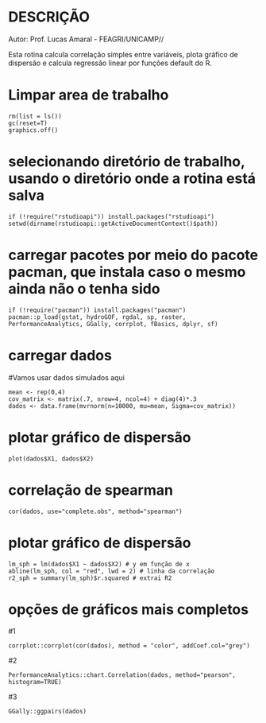 # DESCRIÇÃO 
Autor: Prof. Lucas Amaral - FEAGRI/UNICAMP//

Esta rotina calcula correlação simples entre variáveis, plota gráfico de 
dispersão e calcula regressão linear por funções default do R.

# Limpar area de trabalho

```{r}
rm(list = ls())
gc(reset=T)
graphics.off()
```
# selecionando diretório de trabalho, usando o diretório onde a rotina está salva
```{r}
if (!require("rstudioapi")) install.packages("rstudioapi")
setwd(dirname(rstudioapi::getActiveDocumentContext()$path))

```

# carregar pacotes por meio do pacote pacman, que instala caso o mesmo ainda não o tenha sido
```{r}
if (!require("pacman")) install.packages("pacman")
pacman::p_load(gstat, hydroGOF, rgdal, sp, raster, PerformanceAnalytics, GGally, corrplot, fBasics, dplyr, sf)
```

# carregar dados 
#Vamos usar dados simulados aqui
```{r}
mean <- rep(0,4)
cov_matrix <- matrix(.7, nrow=4, ncol=4) + diag(4)*.3
dados <- data.frame(mvrnorm(n=10000, mu=mean, Sigma=cov_matrix))
```

# plotar gráfico de dispersão
```{r}
plot(dados$X1, dados$X2) 
```

# correlação de spearman
```{r}
cor(dados, use="complete.obs", method="spearman")
```

# plotar gráfico de dispersão
```{r}
lm_sph = lm(dados$X1 ~ dados$X2) # y em função de x
abline(lm_sph, col = "red", lwd = 2) # linha da correlação
r2_sph = summary(lm_sph)$r.squared # extrai R2
```


# opções de gráficos mais completos
#1
```{r}
corrplot::corrplot(cor(dados), method = "color", addCoef.col="grey")
```

#2
```{r}
PerformanceAnalytics::chart.Correlation(dados, method="pearson", histogram=TRUE)
```

#3
```{r}
GGally::ggpairs(dados)
```

